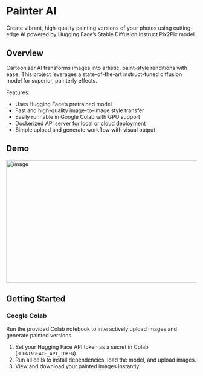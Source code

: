 # Painter AI

Create vibrant, high-quality painting versions of your photos using cutting-edge AI powered by Hugging Face’s Stable Diffusion Instruct Pix2Pix model.

## Overview

Cartoonizer AI transforms images into artistic, paint-style renditions with ease. This project leverages a state-of-the-art instruct-tuned diffusion model for superior, painterly effects.

Features:
- Uses Hugging Face’s pretrained model
- Fast and high-quality image-to-image style transfer
- Easily runnable in Google Colab with GPU support
- Dockerized API server for local or cloud deployment
- Simple upload and generate workflow with visual output

## Demo

<img width="950" height="326" alt="image" src="https://github.com/user-attachments/assets/78b89c4c-afeb-4ed7-93ba-076397a4b1e6" />

## Getting Started

### Google Colab

Run the provided Colab notebook to interactively upload images and generate painted versions.

1. Set your Hugging Face API token as a secret in Colab (`HUGGINGFACE_API_TOKEN`).
2. Run all cells to install dependencies, load the model, and upload images.
3. View and download your painted images instantly.

